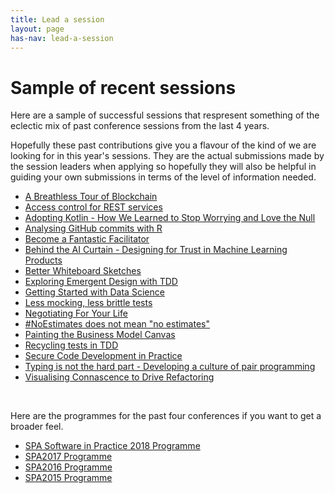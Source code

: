```yaml
---
title: Lead a session 
layout: page
has-nav: lead-a-session
---
```

<div>
	<h1>Sample of recent sessions</h1>
	<p>Here are a sample of successful sessions that respresent something of the eclectic mix of past conference sessions from the last 4 years.</p>
	<p>Hopefully these past contributions give you a flavour of the kind of we are looking for in this year's sessions. They are the actual submissions made by the session leaders when applying so hopefully they will also be helpful in guiding your own submissions in terms of the level of information needed.</p>
	<ul>
  		<li><a href="https://spaconference.org/spa2017/sessions/session715.html"><span>A Breathless Tour of Blockchain</span></a></li>
 		<li><a href="https://spaconference.org/spa2017/sessions/session694.html"><span>Access control for REST services</span></a></li>
 		<li><a href="https://spaconference.org/spa2017/sessions/session727.html"><span>Adopting Kotlin - How We Learned to Stop Worrying and Love the Null</span></a></li>
 		<li><a href="https://www.spaconference.org/spa2015/sessions/session623.html"><span>Analysing GitHub commits with R</span></a></li>
 		<li><a href="https://spaconference.org/spa2018/sessions/session791.html"><span>Become a Fantastic Facilitator</span></a></li>
 		<li><a href="https://spaconference.org/spa2018/sessions/session751.html"><span>Behind the AI Curtain - Designing for Trust in Machine Learning Products</span></a></li>
 		<li><a href="https://spaconference.org/spa2018/sessions/session815.html"><span>Better Whiteboard Sketches</span></a></li>
 		<li><a href="https://www.spaconference.org/spa2015/sessions/session643.html"><span>Exploring Emergent Design with TDD</span></a></li>
 		<li><a href="https://www.spaconference.org/spa2014/sessions/session566.html"><span>Getting Started with Data Science</span></a></li>
 		<li><a href="https://www.spaconference.org/spa2014/sessions/session595.html"><span>Less mocking, less brittle tests</span></a></li>
 		<li><a href="https://spaconference.org/spa2018/sessions/session802.html"><span>Negotiating For Your Life</span></a></li>
 		<li><a href="https://www.spaconference.org/spa2015/sessions/session603.html"><span>#NoEstimates does not mean "no estimates"</span></a></li>
 		<li><a href="https://spaconference.org/spa2017/sessions/session732.html"><span>Painting the Business Model Canvas</span></a></li>
 		<li><a href="https://www.spaconference.org/spa2015/sessions/session601.html"><span>Recycling tests in TDD</span></a></li>
 		<li><a href="https://spaconference.org/spa2018/sessions/session813.html"><span>Secure Code Development in Practice</span></a></li>
 		<li><a href="https://spaconference.org/spa2018/sessions/session809.html"><span>Typing is not the hard part - Developing a culture of pair programming</span></a></li>
 		<li><a href="https://spaconference.org/spa2017/sessions/session700.html"><span>Visualising Connascence to Drive Refactoring</span></a></li>
	</ul>
</div>
<div>
	<br>
	<p>Here are the programmes for the past four conferences if you want to get a broader feel.</p>
	<ul>
  		<li><a href="https://spaconference.org/spa2018/programme.html"><span>SPA Software in Practice 2018 Programme</span></a></li>
		<li><a href="https://spaconference.org/spa2017/programme.html"><span>SPA2017 Programme</span></a></li>
		<li><a href="https://spaconference.org/spa2016/programme.html"><span>SPA2016 Programme</span></a></li>
		<li><a href="https://spaconference.org/spa2015/programme.html"><span>SPA2015 Programme</span></a></li>
	</ul>
</div>




